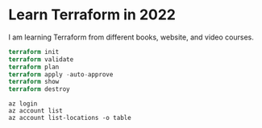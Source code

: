 # Learn Terraform in 2022

I am learning Terraform from different books, website, and video courses.

```terraform
terraform init
terraform validate
terraform plan
terraform apply -auto-approve
terraform show
terraform destroy
```

```AzureCLI
az login
az account list
az account list-locations -o table
```
